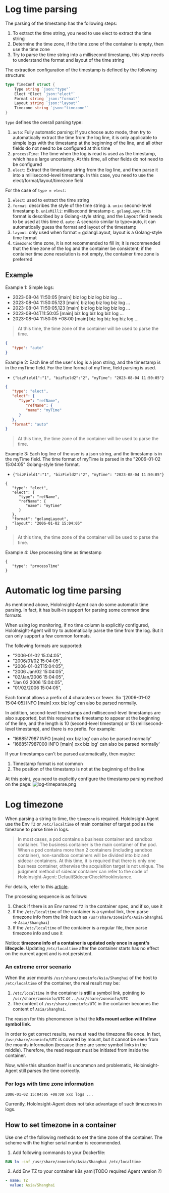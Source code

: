 # Log time parsing
The parsing of the timestamp has the following steps:
1. To extract the time string, you need to use elect to extract the time string
2. Determine the time zone, if the time zone of the container is empty, then use the time zone
3. Try to parse the time string into a millisecond timestamp, this step needs to understand the format and layout of the time string

The extraction configuration of the timestamp is defined by the following structure:
```go
type TimeConf struct {
    Type string `json:"type"`
    Elect *Elect `json:"elect"`
    Format string `json:"format"`
    Layout string `json:"layout"`
    Timezone string `json:"timezone"`
}
```

`type` defines the overall parsing type:
1. `auto`: Fully automatic parsing: If you choose auto mode, then try to automatically extract the time from the log line, it is only applicable to simple logs with the timestamp at the beginning of the line, and all other fields do not need to be configured at this time
2. `processTime`: The time when the log is read is used as the timestamp, which has a large uncertainty. At this time, all other fields do not need to be configured
3. `elect`: Extract the timestamp string from the log line, and then parse it into a millisecond-level timestamp. In this case, you need to use the elect/format/layout/timezone field

For the case of `type = elect`:
1. `elect`: used to extract the time string
2. `format`: describes the style of the time string:
   a. `unix`: second-level timestamp
   b. `unixMilli`: millisecond timestamp
   c. `golangLayout`: Its format is described by a Golang-style string, and the Layout field needs to be used at this time
   d. `auto`: A scenario similar to type=auto, it can automatically guess the format and layout of the timestamp
3. `layout`: only used when format = golangLayout, layout is a Golang-style time format
4. `timezone`: time zone, it is not recommended to fill in; it is recommended that the time zone of the log and the container be consistent; if the container time zone resolution is not empty, the container time zone is preferred


## Example
Example 1:
Simple logs:
- 2023-08-04 11:50:05 [main] biz log biz log biz log ... 
- 2023-08-04 11:50:05.123 [main] biz log biz log biz log ...
- 2023-08-04 11:50:05,123 [main] biz log biz log biz log ...
- 2023-08-04T11:50:05 [main] biz log biz log biz log ...
- 2023-08-04 11:50:05 +08:00 [main] biz log biz log biz log ...

> At this time, the time zone of the container will be used to parse the time.

```json
{
   "type": "auto"
}
```

Example 2:
Each line of the user's log is a json string, and the timestamp is in the myTime field. For the time format of myTime, field parsing is used.
- `{"bizField1":"1", "bizField2":"2", "myTime": "2023-08-04 11:50:05"}`

```json
{
   "type": "elect",
   "elect": {
      "type": "refName",
         "refName": {
         "name": "myTime"
      }
   },
   "format": "auto"
}
```

> At this time, the time zone of the container will be used to parse the time.

Example 3:
Each log line of the user is a json string, and the timestamp is in the myTime field. The time format of myTime is parsed in the "2006-01-02 15:04:05" Golang-style time format.
- `{"bizField1":"1", "bizField2":"2", "myTime": "2023-08-04 11:50:05"}`
```
{
   "type": "elect",
   "elect": {
      "type": "refName",
      "refName": {
         "name": "myTime"
      }
   },
   "format": "golangLayout",
   "layout": "2006-01-02 15:04:05"
}
```
> At this time, the time zone of the container will be used to parse the time.

Example 4:
Use processing time as timestamp
```
{
   "type": "processTime"
}
```

# Automatic log time parsing
As mentioned above, HoloInsight-Agent can do some automatic time parsing. In fact, it has built-in support for parsing some common time formats.

When using log monitoring, if no time column is explicitly configured, HoloInsight-Agent will try to automatically parse the time from the log.
But it can only support a few common formats.

The following formats are supported:
- "2006-01-02 15:04:05",
- "2006/01/02 15:04:05",
- "2006-01-02T15:04:05",
- "2006 Jan/02 15:04:05",
- "02/Jan/2006 15:04:05",
- "Jan 02 2006 15:04:05",
- "01/02/2006 15:04:05",

Each format allows a prefix of 4 characters or fewer.
So '[2006-01-02 15:04:05] INFO [main] xxx biz log' can also be parsed normally.

In addition, second-level timestamps and millisecond-level timestamps are also supported, but this requires the timestamp to appear at the beginning of the line, and the length is 10 (second-level timestamp) or 13 (millisecond-level timestamp), and there is no prefix.
For example:
- '1668517987  INFO [main] xxx biz log' can also be parsed normally'
- '1668517987000  INFO [main] xxx biz log' can also be parsed normally'

If your timestamps can't be parsed automatically, then maybe:
1. Timestamp format is not common
2. The position of the timestamp is not at the beginning of the line

At this point, you need to explicitly configure the timestamp parsing method on the page:
![log-timeparse.png](log-timeparse.png)

# Log timezone
When parsing a string to time, the `timezone` is required.
HoloInsight-Agent use the Env `TZ` or `/etc/localtime` of main container of target pod as the timezone to parse time in logs.
> In most cases, a pod contains a business container and sandbox container. The business container is the main container of the pod.
> When a pod contains more than 2 containers (including sandbox container), non-sandbox containers will be divided into biz and sidecar containers.
> At this time, it is required that there is only one business container, otherwise the acquisition target is not unique.
> The judgment method of sidecar container can refer to the code of HoloInsight-Agent: DefaultSidecarCheckHookInstance.

For details, refer to this [article](https://man7.org/linux/man-pages/man5/localtime.5.html).  

The processing sequence is as follows:
1. Check if there is an Env named `TZ` in the container spec, and if so, use it
2. If the `/etc/localtime` of the container is a symbol link, then parse timezone info from the link (such as `/usr/share/zoneinfo/Asia/Shanghai` => `Asia/Shanghai`)
3. If the `/etc/localtime` of the container is a regular file, then parse timezone info and use it

Notice: **timezone info of a container is updated only once in agent's lifecycle**.
Updating `/etc/localtime` after the container starts has no effect on the current agent and is not persistent.

### An extreme error scenario
When the user mounts `/usr/share/zoneinfo/Asia/Shanghai` of the host to `/etc/localtime` of the container, the real result may be:
1. `/etc/localtime` in the container is **still** a symbol link, pointing to `/usr/share/zoneinfo/UTC` or `../usr/share/zoneinfo/UTC`
2. The content of `/usr/share/zoneinfo/UTC` in the container becomes the content of `Asia/Shanghai`.

The reason for this phenomenon is that the **k8s mount action will follow symbol link**.

In order to get correct results, we must read the timezone file once.
In fact, `/usr/share/zoneinfo/UTC` is covered by mount, but it cannot be seen from the mounts information (because there are some symbol links in the middle).
Therefore, the read request must be initiated from inside the container.

Now, while this situation itself is uncommon and problematic, Holoinsight-Agent still parses the time correctly.

### For logs with time zone information
```text
2006-01-02 15:04:05 +08:00 xxx logs ...
```
Currently, HoloInsight-Agent does not take advantage of such timezones in logs.

## How to set timezone in a container
Use one of the following methods to set the time zone of the container. The scheme with the higher serial number is recommended.

1. Add following commands to your Dockerfile:
```dockerfile
RUN ln -snf /usr/share/zoneinfo/Asia/Shanghai /etc/localtime
```

2. Add Env TZ to your container k8s yaml(TODO required Agent version ?)
```yaml
- name: TZ
  value: Asia/Shanghai
```
